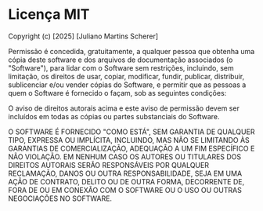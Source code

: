 # Licença MIT

Copyright (c) [2025] [Juliano Martins Scherer]

Permissão é concedida, gratuitamente, a qualquer pessoa que obtenha uma cópia
deste software e dos arquivos de documentação associados (o "Software"), para
lidar com o Software sem restrições, incluindo, sem limitação, os direitos
de usar, copiar, modificar, fundir, publicar, distribuir, sublicenciar e/ou
vender cópias do Software, e permitir que as pessoas a quem o Software é
fornecido o façam, sob as seguintes condições:

O aviso de direitos autorais acima e este aviso de permissão devem ser incluídos
em todas as cópias ou partes substanciais do Software.

O SOFTWARE É FORNECIDO "COMO ESTÁ", SEM GARANTIA DE QUALQUER TIPO, EXPRESSA OU
IMPLÍCITA, INCLUINDO, MAS NÃO SE LIMITANDO ÀS GARANTIAS DE COMERCIALIZAÇÃO,
ADEQUAÇÃO A UM FIM ESPECÍFICO E NÃO VIOLAÇÃO. EM NENHUM CASO OS AUTORES OU
TITULARES DOS DIREITOS AUTORAIS SERÃO RESPONSÁVEIS POR QUALQUER RECLAMAÇÃO,
DANOS OU OUTRA RESPONSABILIDADE, SEJA EM UMA AÇÃO DE CONTRATO, DELITO OU DE
OUTRA FORMA, DECORRENTE DE, FORA DE OU EM CONEXÃO COM O SOFTWARE OU O USO OU
OUTRAS NEGOCIAÇÕES NO SOFTWARE.
